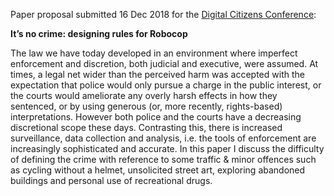 Paper proposal submitted 16 Dec 2018 for the [Digital Citizens Conference](https://law.unimelb.edu.au/digital-citizens/conference):

**It’s no crime: designing rules for Robocop**

The law we have today developed in an environment where imperfect enforcement and discretion, both judicial and executive, were assumed. At times, a legal net wider than the perceived harm was accepted with the expectation that police would only pursue a charge in the public interest, or the courts would ameliorate any overly harsh effects in how they sentenced, or by using generous (or, more recently, rights-based) interpretations. However both police and the courts have a decreasing discretional scope these days. Contrasting this, there is increased surveillance, data collection and analysis, i.e. the tools of enforcement are increasingly sophisticated and accurate. In this paper I discuss the difficulty of defining the crime with reference to some traffic & minor offences such as cycling without a helmet, unsolicited street art, exploring abandoned buildings and personal use of recreational drugs.
